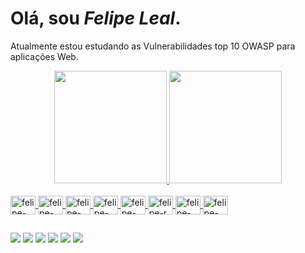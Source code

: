 ##  <h1> Olá, sou *Felipe Leal*.

Atualmente estou estudando as Vulnerabilidades top 10 OWASP para aplicações Web.

<div align="center">
  <a href="https://github.com/feelipeleal">
  <img height="180em" src="https://github-readme-stats.vercel.app/api?username=feelipeleal&show_icons=true&theme=dark&include_all_commits=true&count_private=true"/>
  <img height="180em" src="https://github-readme-stats.vercel.app/api/top-langs/?username=feelipeleal&layout=compact&langs_count=7&theme=dark"/>
</div>
  <div style="display: inline_block"><br>
  <img align="center" alt="felipe-python" height="30" width="40" src="https://cdn.jsdelivr.net/gh/devicons/devicon/icons/python/python-original.svg" />
  <img align="center" alt="felipe-bash" height="30" width="40" src="https://cdn.jsdelivr.net/gh/devicons/devicon/icons/bash/bash-original.svg" />
  <img align="center" alt="felipe-linux" height="30" width="40" src="https://cdn.jsdelivr.net/gh/devicons/devicon/icons/linux/linux-original.svg" />
  <img align="center" alt="felipe-msdos" height="30" width="40" src="https://cdn.jsdelivr.net/gh/devicons/devicon/icons/msdos/msdos-original.svg" />
  <img align="center" alt="felipe-npm" height="30" width="40" src="https://cdn.jsdelivr.net/gh/devicons/devicon/icons/ssh/ssh-original.svg" />
  <img align="center" alt="felipe-r" height="30" width="40" src="https://cdn.jsdelivr.net/gh/devicons/devicon/icons/r/r-original.svg" />
  <img align="center" alt="felipe-msdos" height="30" width="40" src="https://cdn.jsdelivr.net/gh/devicons/devicon/icons/ubuntu/ubuntu-plain.svg" />
  <img align="center" alt="felipe-msdos" height="30" width="40" src="https://cdn.jsdelivr.net/gh/devicons/devicon/icons/vscode/vscode-original.svg" />

  </div>
  
  ##
  
  <div>

  <a href="https://instagram.com/feelipeleals" target="_blank"><img src="https://img.shields.io/badge/-Instagram-%23E4405F?style=for-the- badge&logo=instagram&logoColor=white" target="_blank"></a>
<a href="https://discord.gg/leal01" target="_blank"><img src="https://img.shields.io/badge/Discord-7289DA?style=for-the-badge&logo= discord&logoColor=white" target="_blank"></a>
  <a href = "mailto:feelipeleal@hotmail.com"><img src="https://img.shields.io/badge/Microsoft_Outlook-0078D4?style=for-the-badge&logo=microsoft-outlook&logoColor=white" destino ="_blank"></a>
  <a href="https://www.linkedin.com/in/feelipeleal" target="_blank"><img src="https://img.shields.io/badge/LinkedIn-0077B5?style=for-the-badge&logo=linkedin&logoColor=white" target="_blank"></a>
<a href="https://t.me/profelipeleal" target="_blank"> <img src="https://img.shields.io/badge/Telegram-2CA5E0?style=for-the-badge&logo=telegram&logoColor=white" target="_blank"></a>
<a href="https://twitter.com/feelipeleal" target="_blank"><img src="https://img.shields.io/badge/Twitter-1DA1F2?style=for-the-badge&logo=twitter&logoColor=white" target="_blank"></a>
</div>
